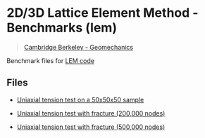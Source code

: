 # 2D/3D Lattice Element Method - Benchmarks (lem)
> [Cambridge Berkeley - Geomechanics](www.cb-geo/research/lem)

Benchmark files for [LEM code](https://github.com/cb-geo/lem)

## Files
* [Uniaxial tension test on a 50x50x50 sample](https://github.com/cb-geo/lem-benchmarks/tree/develop/uniaxial_tension_test_50)

* [Uniaxial tension test with fracture (200,000 nodes)](https://github.com/cb-geo/lem-benchmarks/tree/develop/fracture_200)

* [Uniaxial tension test with fracture (500,000 nodes)](https://github.com/cb-geo/lem-benchmarks/tree/develop/fracture_500)
